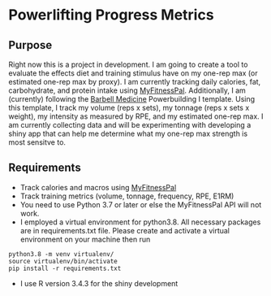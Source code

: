 # Powerlifting Progress Metrics

## Purpose
Right now this is a project in development. I am going to create a tool to evaluate the effects diet and training stimulus have on my one-rep max (or estimated one-rep max by proxy). I am currently tracking daily calories, fat, carbohydrate, and protein intake using [MyFitnessPal](https://www.myfitnesspal.com/). Additionally, I am (currently) following the [Barbell Medicine](https://www.barbellmedicine.com/) Powerbuilding I template. Using this template, I track my volume (reps x sets), my tonnage (reps x sets x weight), my intensity as measured by RPE, and my estimated one-rep max. I am currently collecting data and will be experimenting with developing a shiny app that can help me determine what my one-rep max strength is most sensitve to. 

## Requirements
+ Track calories and macros using [MyFitnessPal](https://www.myfitnesspal.com/)
+ Track training metrics (volume, tonnage, frequency, RPE, E1RM)
+ You need to use Python 3.7 or later or else the MyFitnessPal
API will not work.
+ I employed a virtual environment for python3.8. All necessary packages are in requirements.txt file. Please create and activate a virtual environment on your machine then run 
```shell
python3.8 -m venv virtualenv/
source virtualenv/bin/activate
pip install -r requirements.txt
```
+ I use R version 3.4.3 for the shiny development
